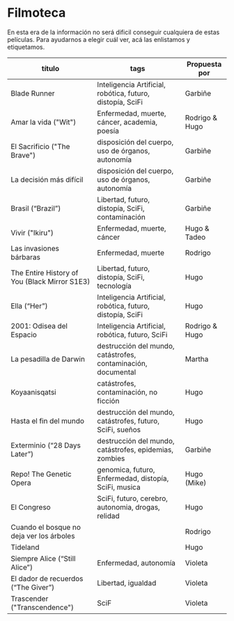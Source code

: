 
# Filmoteca

En esta era de la información no será dificil conseguir cualquiera de estas películas. Para ayudarnos a elegir cuál ver, acá las enlistamos y etiquetamos.

| título                          | tags                                                            | Propuesta por
|---------------------------------|-----------------------------------------------------------------|---------------------------------
| Blade Runner                    | Inteligencia Artificial, robótica, futuro, distopía, SciFi      | Garbiñe 
| Amar la vida ("Wit")            | Enfermedad, muerte, cáncer, academia, poesía                    | Rodrigo & Hugo
| El Sacrificio ("The Brave")     | disposición del cuerpo, uso de órganos, autonomía               | Garbiñe
| La decisión más difícil         | disposición del cuerpo, uso de órganos, autonomía               | Garbiñe
| Brasil (“Brazil”)               | Libertad, futuro, distopía, SciFi, contaminación                | Garbiñe
| Vivir ("Ikiru")                 | Enfermedad, muerte, cáncer                                      | Hugo & Tadeo
| Las invasiones bárbaras         | Enfermedad, muerte                                              | Rodrigo
| The Entire History of You (Black Mirror S1E3)| Libertad, futuro, distopía, SciFi, tecnología      | Hugo
| Ella (“Her”)                    | Inteligencia Artificial, robótica, futuro, distopía, SciFi      | Hugo
| 2001: Odisea del Espacio        | Inteligencia Artificial, robótica, futuro, SciFi                | Rodrigo & Hugo
| La pesadilla de Darwin          | destrucción del mundo, catástrofes, contaminación, documental   | Martha
| Koyaanisqatsi                   | catástrofes, contaminación, no ficción                          | Hugo
| Hasta el fin del mundo          | destrucción del mundo, catástrofes, futuro, SciFi, sueños       | Hugo
| Exterminio (“28 Days Later”)    | destrucción del mundo, catástrofes, epidemias, zombies          | Garbiñe
| Repo! The Genetic Opera         | genomica,  futuro, Enfermedad, distopía, SciFi, musica          | Hugo (Mike)
| El Congreso                     | SciFi, futuro, cerebro, autonomia, drogas, relidad              | Hugo
| Cuando el bosque no deja ver los árboles |  | Rodrigo
| Tideland                        | | Hugo
|Siempre Alice (“Still Alice”)    |Enfermedad, autonomía                                            |Violeta
|El dador de recuerdos (“The Giver”)| Libertad, igualdad                                            |Violeta
|Trascender ("Transcendence")     |SciF                                                             |Violeta
